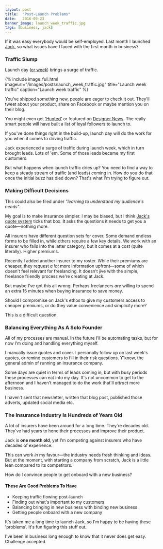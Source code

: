 ```yaml
---
layout: post
title:  "Post-Launch Problems"
date:   2016-09-23
banner_image: launch_week_traffic.jpg
tags: [business, jack]
---
```


If it was easy everybody would be self-employed. Last month I launched <a href="https://withjack.co.uk">Jack</a>, so what issues have I faced with the first month in business?

### Traffic Slump

Launch day (<a href="http://iamashley.co.uk/2016/09/06/launch-week/">or week</a>) brings a surge of traffic.

{% include image_full.html imageurl="/images/posts/launch_week_traffic.jpg" title="Launch week traffic" caption="Launch week traffic" %}

You've shipped something new, people are eager to check it out. They'll tweet about your product, share on Facebook or maybe mention you on their blog.

You might even get <a href="https://www.producthunt.com/tech/insurance-by-jack">'Hunted'</a> or featured on <a href="https://www.designernews.co/stories/73720-site-design-jack--bespoke-business-insurance-for-freelance-creatives">Designer News</a>. The really smart people will have built a list of loyal followers to launch to.

If you've done things right in the build-up, launch day will do the work for you when it comes to driving traffic.

Jack experienced a surge of traffic during launch week, which in turn brought leads. Lots of 'em. Some of those leads became my first customers.

But what happens when launch traffic dries up? You need to find a way to keep a steady stream of traffic (and leads) coming in. How do you do that once the initial buzz has died down? That's what I'm trying to figure out.

### Making Difficult Decisions

This could also be filed under _"learning to understand my audience's needs"_.

My goal is to make insurance simpler. I may be biased, but I think <a href="https://withjack.co.uk/quote">Jack's quote system</a> ticks that box. It asks the questions it needs to get you a quote—nothing more.

All insurers have different question sets for cover. Some demand endless forms to be filled in, while others require a few key details. We work with an insurer who falls into the latter category, but it comes at a cost (quite literally). Higher premiums.

Recently I added another insurer to my roster. While their premiums are cheaper, they request _a lot_ more information upfront—some of which doesn't feel relevant for freelancing. It doesn't jive with the simple, freelance friendly process we're creating at Jack.

But maybe I've got this all wrong. Perhaps freelancers _are_ willing to spend an extra 15 minutes when buying insurance to save money.

Should I compromise on Jack's ethos to give my customers access to cheaper premiums, or do they value convenience and simplicity more?

This is a difficult question.

### Balancing Everything As A Solo Founder

All of my processes are manual. In the future I'll be automating tasks, but for now I'm doing and handling everything myself.

I manually issue quotes and cover. I personally follow up on last week's quotes, or remind customers to fill in their risk questions. Y'know, the general admin of running an insurance company.

Some days are quiet in terms of leads coming in, but with busy periods these processes can eat into my day. It's not uncommon to get to the afternoon and I haven't managed to do the work that'll _attract_ more business.

I haven't sent that newsletter, written that blog post, published those adverts, updated social media etc.

### The Insurance Industry Is Hundreds of Years Old

A lot of insurers have been around for a long time. They're decades old. They've had years to hone their processes and improve their product.

Jack is __one month old__, yet I'm competing against insurers who have decades of experience.

This can work _in_ my favour—the industry needs fresh thinking and ideas. But at the moment, with starting a company from scratch, Jack is a little lean compared to its competitors.

How do I convince people to get onboard with a new business?

#### These Are Good Problems To Have

* Keeping traffic flowing post-launch
* Finding out what's important to my customers
* Balancing bringing in new business with binding new business
* Getting people onboard with a new company

It's taken me a long time to launch Jack, so I'm happy to be having these 'problems'. It's fun figuring this stuff out.

I've been in business long enough to know that it never does get easy. Challenge accepted.